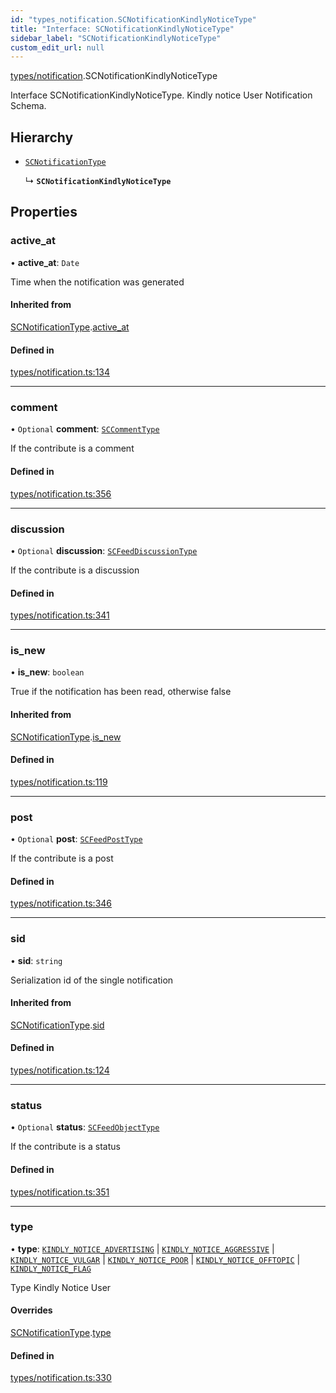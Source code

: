```yaml
---
id: "types_notification.SCNotificationKindlyNoticeType"
title: "Interface: SCNotificationKindlyNoticeType"
sidebar_label: "SCNotificationKindlyNoticeType"
custom_edit_url: null
---
```


[types/notification](../modules/types_notification).SCNotificationKindlyNoticeType

Interface SCNotificationKindlyNoticeType.
Kindly notice User Notification Schema.

## Hierarchy

- [`SCNotificationType`](types_notification.SCNotificationType)

  ↳ **`SCNotificationKindlyNoticeType`**

## Properties

### active\_at

• **active\_at**: `Date`

Time when the notification was generated

#### Inherited from

[SCNotificationType](types_notification.SCNotificationType).[active_at](types_notification.SCNotificationType#active_at)

#### Defined in

[types/notification.ts:134](https://github.com/selfcommunity/community-ui/blob/9148e4e/packages/sc-core/src/types/notification.ts#L134)

___

### comment

• `Optional` **comment**: [`SCCommentType`](types_comment.SCCommentType)

If the contribute is a comment

#### Defined in

[types/notification.ts:356](https://github.com/selfcommunity/community-ui/blob/9148e4e/packages/sc-core/src/types/notification.ts#L356)

___

### discussion

• `Optional` **discussion**: [`SCFeedDiscussionType`](types_feed.SCFeedDiscussionType)

If the contribute is a discussion

#### Defined in

[types/notification.ts:341](https://github.com/selfcommunity/community-ui/blob/9148e4e/packages/sc-core/src/types/notification.ts#L341)

___

### is\_new

• **is\_new**: `boolean`

True if the notification has been read, otherwise false

#### Inherited from

[SCNotificationType](types_notification.SCNotificationType).[is_new](types_notification.SCNotificationType#is_new)

#### Defined in

[types/notification.ts:119](https://github.com/selfcommunity/community-ui/blob/9148e4e/packages/sc-core/src/types/notification.ts#L119)

___

### post

• `Optional` **post**: [`SCFeedPostType`](types_feed.SCFeedPostType)

If the contribute is a post

#### Defined in

[types/notification.ts:346](https://github.com/selfcommunity/community-ui/blob/9148e4e/packages/sc-core/src/types/notification.ts#L346)

___

### sid

• **sid**: `string`

Serialization id of the single notification

#### Inherited from

[SCNotificationType](types_notification.SCNotificationType).[sid](types_notification.SCNotificationType#sid)

#### Defined in

[types/notification.ts:124](https://github.com/selfcommunity/community-ui/blob/9148e4e/packages/sc-core/src/types/notification.ts#L124)

___

### status

• `Optional` **status**: [`SCFeedObjectType`](types_feed.SCFeedObjectType)

If the contribute is a status

#### Defined in

[types/notification.ts:351](https://github.com/selfcommunity/community-ui/blob/9148e4e/packages/sc-core/src/types/notification.ts#L351)

___

### type

• **type**: [`KINDLY_NOTICE_ADVERTISING`](../enums/types_notification.SCNotificationTypologyType#kindly_notice_advertising) \| [`KINDLY_NOTICE_AGGRESSIVE`](../enums/types_notification.SCNotificationTypologyType#kindly_notice_aggressive) \| [`KINDLY_NOTICE_VULGAR`](../enums/types_notification.SCNotificationTypologyType#kindly_notice_vulgar) \| [`KINDLY_NOTICE_POOR`](../enums/types_notification.SCNotificationTypologyType#kindly_notice_poor) \| [`KINDLY_NOTICE_OFFTOPIC`](../enums/types_notification.SCNotificationTypologyType#kindly_notice_offtopic) \| [`KINDLY_NOTICE_FLAG`](../enums/types_notification.SCNotificationTypologyType#kindly_notice_flag)

Type Kindly Notice User

#### Overrides

[SCNotificationType](types_notification.SCNotificationType).[type](types_notification.SCNotificationType#type)

#### Defined in

[types/notification.ts:330](https://github.com/selfcommunity/community-ui/blob/9148e4e/packages/sc-core/src/types/notification.ts#L330)
